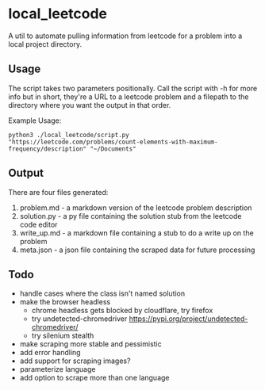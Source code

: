 # local_leetcode
A util to automate pulling information from leetcode for a problem into a local project directory. 

## Usage
The script takes two parameters positionally. Call the script with -h for more info but in short, they're a URL to a leetcode problem and a filepath to the directory where you want the output in that order. 

Example Usage:
```
python3 ./local_leetcode/script.py "https://leetcode.com/problems/count-elements-with-maximum-frequency/description" "~/Documents"
```
## Output
There are four files generated:
1. problem.md - a markdown version of the leetcode problem description
2. solution.py - a py file containing the solution stub from the leetcode code editor
3. write_up.md - a markdown file containing a stub to do a write up on the problem
4. meta.json - a json file containing the scraped data for future processing

## Todo
- handle cases where the class isn't named solution
- make the browser headless
    - chrome headless gets blocked by cloudflare, try firefox
    - try undetected-chromedriver https://pypi.org/project/undetected-chromedriver/
    - try silenium stealth
- make scraping more stable and pessimistic
- add error handling
- add support for scraping images?
- parameterize language
- add option to scrape more than one language
